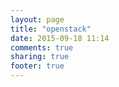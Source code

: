 ```yaml
---
layout: page
title: "openstack"
date: 2015-09-18 11:14
comments: true
sharing: true
footer: true
---
```

